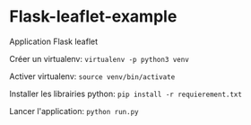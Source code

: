 # Flask-leaflet-example
Application Flask leaflet 

Créer un virtualenv:
`virtualenv -p python3 venv`

Activer virtualenv:
`source venv/bin/activate`

Installer les librairies python:
`pip install -r requierement.txt`

Lancer l'application:
`python run.py`

